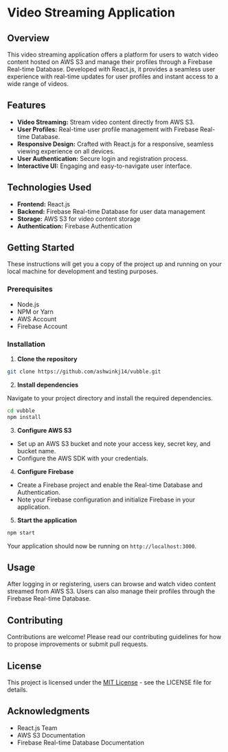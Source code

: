 # Video Streaming Application

## Overview

This video streaming application offers a platform for users to watch video content hosted on AWS S3 and manage their profiles through a Firebase Real-time Database. Developed with React.js, it provides a seamless user experience with real-time updates for user profiles and instant access to a wide range of videos.

## Features

- **Video Streaming:** Stream video content directly from AWS S3.
- **User Profiles:** Real-time user profile management with Firebase Real-time Database.
- **Responsive Design:** Crafted with React.js for a responsive, seamless viewing experience on all devices.
- **User Authentication:** Secure login and registration process.
- **Interactive UI:** Engaging and easy-to-navigate user interface.

## Technologies Used

- **Frontend:** React.js
- **Backend:** Firebase Real-time Database for user data management
- **Storage:** AWS S3 for video content storage
- **Authentication:** Firebase Authentication

## Getting Started

These instructions will get you a copy of the project up and running on your local machine for development and testing purposes.

### Prerequisites

- Node.js
- NPM or Yarn
- AWS Account
- Firebase Account

### Installation

1. **Clone the repository**

```bash
git clone https://github.com/ashwinkj14/vubble.git
```

2. **Install dependencies**

Navigate to your project directory and install the required dependencies.

```bash
cd vubble
npm install
```

3. **Configure AWS S3**

- Set up an AWS S3 bucket and note your access key, secret key, and bucket name.
- Configure the AWS SDK with your credentials.

4. **Configure Firebase**

- Create a Firebase project and enable the Real-time Database and Authentication.
- Note your Firebase configuration and initialize Firebase in your application.

5. **Start the application**

```bash
npm start
```

Your application should now be running on `http://localhost:3000`.

## Usage

After logging in or registering, users can browse and watch video content streamed from AWS S3. Users can also manage their profiles through the Firebase Real-time Database.

## Contributing

Contributions are welcome! Please read our contributing guidelines for how to propose improvements or submit pull requests.

## License

This project is licensed under the [MIT License](LICENSE.md) - see the LICENSE file for details.

## Acknowledgments

- React.js Team
- AWS S3 Documentation
- Firebase Real-time Database Documentation
